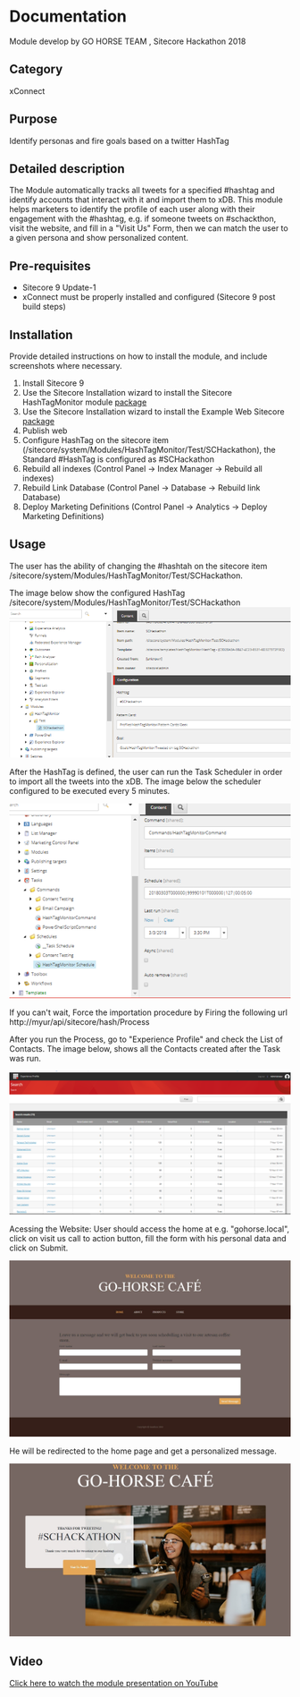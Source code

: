 # Documentation

Module develop by GO HORSE TEAM , Sitecore Hackathon 2018

## Category 

xConnect

## Purpose 
Identify personas and fire goals based on a twitter HashTag

## Detailed description
 The Module automatically tracks all tweets for a specified #hashtag and identify accounts that interact with it and import them to xDB. 
This module helps marketers to identify the profile of each user along with their engagement with the #hashtag, 
e.g. if someone tweets on #schackthon, visit the website, and fill in a "Visit Us" Form, then we can match the user to a given persona
and show personalized content.

## Pre-requisites
- Sitecore 9 Update-1
- xConnect must be properly installed and configured (Sitecore 9 post build steps)

## Installation

Provide detailed instructions on how to install the module, and include screenshots where necessary.
1. Install Sitecore 9
2. Use the Sitecore Installation wizard to install the Sitecore HashTagMonitor module [package](#https://github.com/Sitecore-Hackathon/2018-Go-Horse/blob/master/sc.package/HashTagMonitor-1.0.zip)
3. Use the Sitecore Installation wizard to install the Example Web Sitecore [package](https://github.com/Sitecore-Hackathon/2018-Go-Horse/blob/master/sc.package/GoHorse_Sample_Site.update)
4. Publish web 
5. Configure HashTag on the sitecore item (/sitecore/system/Modules/HashTagMonitor/Test/SCHackathon), the Standard #HashTag is configured as #SCHackathon
6. Rebuild all indexes (Control Panel ->  Index Manager -> Rebuild all indexes)
7. Rebuild Link Database (Control Panel ->  Database -> Rebuild link Database)
8. Deploy Marketing Definitions (Control Panel ->  Analytics  -> Deploy Marketing Definitions)

## Usage

The user has the ability of changing the #hashtah on the sitecore item /sitecore/system/Modules/HashTagMonitor/Test/SCHackathon.

The image below show the configured HashTag
/sitecore/system/Modules/HashTagMonitor/Test/SCHackathon
![HashTag](images/configurehashtag.png?raw=true "Configure HashTag")

After the HashTag is defined, the user can run the Task Scheduler in order to import all the tweets into the xDB.
The image below the scheduler configured to be executed every 5 minutes.

![Task Scheduler](images/TaskScheduler.png?raw=true "Task Scheduler")

If you can't wait, Force the importation procedure by Firing the following url
http://myur/api/sitecore/hash/Process

After you run the Process, go to "Experience Profile" and check the List of Contacts. The image below, shows all the Contacts created after the Task was run.

![Contacts](images/contacts.png?raw=true "Contacts")

Acessing the Website:
User should access the home at e.g. "gohorse.local", click on visit us call to action button, fill the form with his personal data and click on Submit. 

![Visit Us](images/VisitUs.png?raw=true "Visit Us")

He will be redirected to the home page and get a personalized message.

![Thanks for tweeting](images/ThanksForTweeting.jpg?raw=true "Thanks for tweeting")

## Video
[Click here to watch the module presentation on YouTube](https://youtu.be/2lEAazVlHUQ) 


